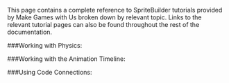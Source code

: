 This page contains a complete reference to SpriteBuilder tutorials provided by Make Games with Us broken down by relevant topic.  Links to the relevant tutorial pages can also be found throughout the rest of the documentation.



###Working with Physics:



###Working with the Animation Timeline:



###Using Code Connections:


